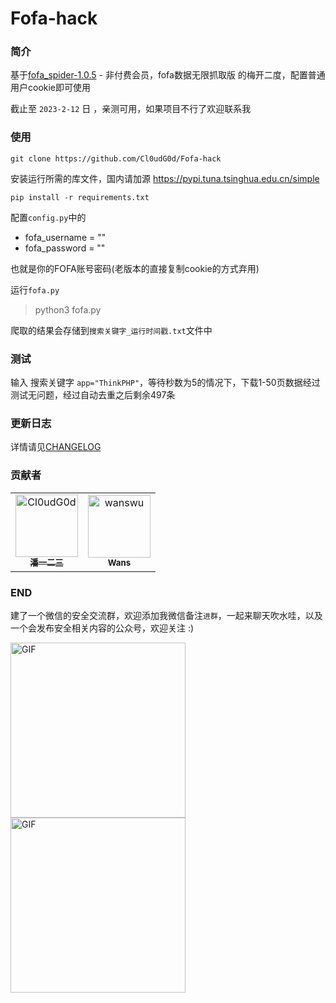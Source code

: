 # Fofa-hack

### 简介

基于[fofa_spider-1.0.5](https://github.com/FightingForWhat/fofa_spider-1.0.5) - 非付费会员，fofa数据无限抓取版 的梅开二度，配置普通用户cookie即可使用

截止至 `2023-2-12` 日 ，亲测可用，如果项目不行了欢迎联系我



### 使用

```shell
git clone https://github.com/Cl0udG0d/Fofa-hack
```

安装运行所需的库文件，国内请加源 https://pypi.tuna.tsinghua.edu.cn/simple

```shell
pip install -r requirements.txt
```

配置`config.py`中的
+ fofa_username = ""
+ fofa_password = ""

也就是你的FOFA账号密码(老版本的直接复制cookie的方式弃用)

运行`fofa.py`

> python3 fofa.py

爬取的结果会存储到`搜索关键字_运行时间戳.txt`文件中



### 测试

输入 搜索关键字 `app="ThinkPHP"`，等待秒数为5的情况下，下载1-50页数据经过测试无问题，经过自动去重之后剩余497条



### 更新日志

详情请见[CHANGELOG](CHANGELOG.md)

### 贡献者

<!-- readme: collaborators,contributors -start -->
<table>
<tr>
    <td align="center">
        <a href="https://github.com/Cl0udG0d">
            <img src="https://avatars.githubusercontent.com/u/45556496?v=4" width="100;" alt="Cl0udG0d"/>
            <br />
            <sub><b>潘一二三</b></sub>
        </a>
    </td>
    <td align="center">
        <a href="https://github.com/wanswu">
            <img src="https://avatars.githubusercontent.com/u/49047734?v=4" width="100;" alt="wanswu"/>
            <br />
            <sub><b>Wans</b></sub>
        </a>
    </td></tr>
</table>
<!-- readme: collaborators,contributors -end -->

### END 

建了一个微信的安全交流群，欢迎添加我微信备注`进群`，一起来聊天吹水哇，以及一个会发布安全相关内容的公众号，欢迎关注 :)

<div>
    <img  alt="GIF" src="https://springbird.oss-cn-beijing.aliyuncs.com/img/mmqrcode1632325540724.png"  width="280px" />
    <img  alt="GIF" src="https://springbird.oss-cn-beijing.aliyuncs.com/img/qrcode_for_gh_cead8e1080d6_344.jpg"  width="280px" />
</div>
